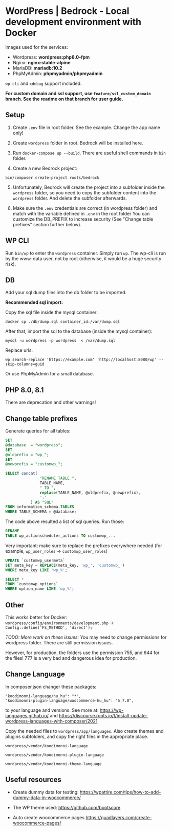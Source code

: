 # WordPress | Bedrock - Local development environment with Docker

Images used for the services:

- Wordpress: **wordpress:php8.0-fpm**
- Nginx: **nginx:stable-alpine**
- MariaDB: **mariadb:10.2**
- PhpMyAdmin: **phpmyadmin/phpmyadmin**

`wp-cli` and `xdebug` support included.

**For custom domain and ssl support, use `feature/ssl_custom_domain` branch. See the readme on that branch for user
guide.**

## Setup

1. Create `.env` file in root folder. See the example. Change the app name only!

2. Create `wordpress` folder in root. Bedrock will be installed here.

3. Run `docker-compose up --build`. There are useful shell commands in `bin` folder.

4. Create a new Bedrock project:

`bin/composer create-project roots/bedrock`

5. Unfortunately, Bedrock will create the project into a subfolder inside the `wordpress` folder, so you need to
   copy the subfolder content into the `wordpress` folder. And delete the subfolder afterwards.

6. Make sure the `.env` credentials are correct (in wordpress folder) and match with the variable defined in `.env` in
   the root folder
   You can customize the DB_PREFIX to increase security (See "Change table prefixes" section further below).

## WP CLI

Run `bin/wp` to enter the `wordpress` container. Simply run `wp`.
The wp-cli is run by the www-data user, not by root (otherwise, it would be a huge security risk).
## DB

Add your sql dump files into the db folder to be imported.

**Recommended sql import:**

Copy the sql file inside the mysql container:

`docker cp ./db/dump.sql container_id:/var/dump.sql`

After that, import the sql to the database (inside the mysql container):

`mysql -u wordpress -p wordpress  < /var/dump.sql`

Replace urls:

`wp search-replace 'https://example.com' 'http://localhost:8080/wp' --skip-columns=guid`

Or use PhpMyAdmin for a small database.

## PHP 8.0, 8.1

There are deprecation and other warnings!

## Change table prefixes

Generate queries for all tables:

```sql
SET
@database  = "wordpress";
SET
@oldprefix = "wp_";
SET
@newprefix = "customwp_";

SELECT concat(
               "RENAME TABLE ",
               TABLE_NAME,
               " TO ",
               replace(TABLE_NAME, @oldprefix, @newprefix),
               ';'
           ) AS "SQL"
FROM information_schema.TABLES
WHERE TABLE_SCHEMA = @database;
```

The code above resulted a list of sql queries. Run those:

```sql
RENAME
TABLE wp_actionscheduler_actions TO customwp_...
```

Very important: make sure to replace the prefixes everywhere needed (for example, `wp_user_roles`
-> `customwp_user_roles`)

```sql
UPDATE `customwp_usermeta`
SET meta_key = REPLACE(meta_key, 'wp_', 'customwp_')
WHERE meta_key LIKE 'wp_%';

SELECT *
FROM `customwp_options`
WHERE option_name LIKE 'wp_%';
```

## Other

This works better for Docker:
`wordpress/config/environments/development.php` -> `Config::define('FS_METHOD', 'direct');`

*TODO: More work on these issues:*
You may need to change permissions for wordpress folder. There are still permission issues.

However, for production, the folders use the permission 755, and 644 for the files! 777 is a very bad and dangerous idea for production.


## Change Language

In composer.json changer these packages:
```
"koodimonni-language/hu_hu": "*",
"koodimonni-plugin-language/woocommerce-hu_hu": "6.7.0",
```
to your language and versions.
See more at: https://wp-languages.github.io/ and https://discourse.roots.io/t/install-update-wordpress-languages-with-composer/2021

Copy the needed files to `wordpress/app/languages`. Also create themes and plugins subfolders, and copy the right files in the appropriate place.

`wordpress/vendor/koodimonni-language`

`wordpress/vendor/koodimonni-plugin-language`

`wordpress/vendor/koodimonni-theme-language`


## Useful resources

- Create dummy data for testing:
  https://wpattire.com/tips/how-to-add-dummy-data-in-woocommerce/

- The WP theme used:
  https://github.com/bootscore

- Auto create woocommerce pages
  https://quadlayers.com/create-woocommerce-pages/




    
